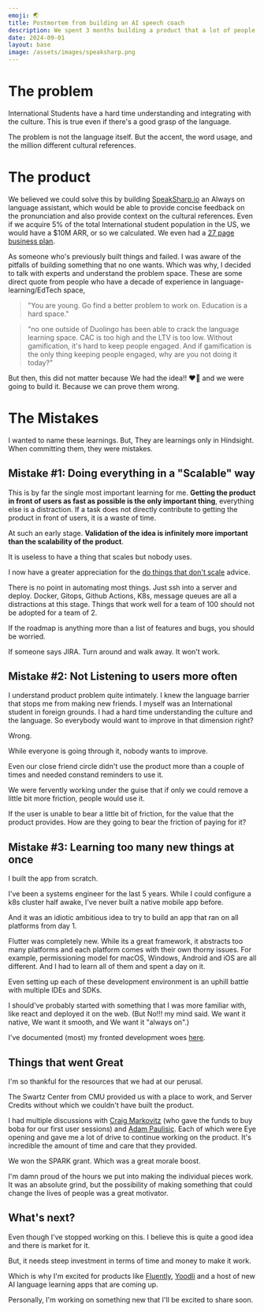 ```yaml
---
emoji: 🌏
title: Postmortem from building an AI speech coach 
description: We spent 3 months building a product that a lot of people wanted, but nobody used. These are all my learnings from doing 15 expert discussions and 50 user sessions.
date: 2024-09-01
layout: base
image: /assets/images/speaksharp.png
---
```



# The problem

International Students have a hard time understanding and integrating with the culture.
This is true even if there's a good grasp of the language. 

The problem is not the language itself. But the accent, the word usage, and the million different cultural references.

# The product

We believed we could solve this by building [SpeakSharp.io](https://speaksharp.io) an Always on language assistant, which would be able to provide concise feedback on the pronunciation and also provide context on the cultural references. Even if we acquire 5% of the total International student population in the US, we would have a $10M ARR, or so we calculated. We even had a [27 page business plan](https://docs.google.com/document/d/1VEPdhb_0AGbCJ7LVRn0hYCTi5gdUGs2PXwKDYX9Czj0/edit?usp=sharing).

As someone who's previously built things and failed. I was aware of the pitfalls of building something that no one wants. Which was why, I decided to talk with experts and understand the problem space. These are some direct quote from people who have a decade of experience in language-learning/EdTech space,

> "You are young. Go find a better problem to work on. Education is a hard space." 

> "no one outside of Duolingo has been able to crack the language learning space. CAC is too high and the LTV is too low. Without gamification, it's hard to keep people engaged. And if gamification is the only thing keeping people engaged, why are you not doing it today?" 


But then, this did not matter because We had the idea!! ❤️‍🔥 and we were going to build it. Because we can prove them wrong.

# The Mistakes

I wanted to name these learnings. But, They are learnings only in Hindsight. When committing them, they were mistakes.

## Mistake #1: Doing everything in a "Scalable" way


This is by far the single most important learning for me. __Getting the product in front of users as fast as possible is the only important thing__, everything else is a distraction.
If a task does not directly contribute to getting the product in front of users, it is a waste of time.


At such an early stage. __Validation of the idea is infinitely more important than the scalability of the product__.

It is useless to have a thing that scales but nobody uses.

I now have a greater appreciation for the [do things that don't scale](https://paulgraham.com/ds.html) advice.

There is no point in automating most things. Just ssh into a server and deploy. Docker, Gitops, Github Actions, K8s, message queues are all a distractions at this stage. Things that work well for a team of 100 should not be adopted for a team of 2.

If the roadmap is anything more than a list of features and bugs, you should be worried.

If someone says JIRA. Turn around and walk away. It won't work.

## Mistake #2: Not Listening to users more often

I understand product problem quite intimately. I knew the language barrier that stops me from making new friends. I myself was an International student in foreign grounds. I had a hard time understanding the culture and the language. So everybody would want to improve in that dimension right?

Wrong.

While everyone is going through it, nobody wants to improve.

Even our close friend circle didn't use the product more than a couple of times and needed constand reminders to use it.

We were fervently working under the guise that if only we could remove a little bit more friction, people would use it.

If the user is unable to bear a little bit of friction, for the value that the product provides. How are they going to bear the friction of paying for it?


## Mistake #3: Learning too many new things at once

I built the app from scratch.

I've been a systems engineer for the last 5 years. While I could configure a k8s cluster half awake, I've never built a native mobile app before.

And it was an idiotic ambitious idea to try to build an app that ran on all platforms from day 1.

Flutter was completely new. While its a great framework, it abstracts too many platforms and each platform comes with their own thorny issues. For example, permissioning model for macOS, Windows, Android and iOS are all different. And I had to learn all of them and spent a day on it.

Even setting up each of these development environment is an uphill battle with multiple IDEs and SDKs.

I should've probably started with something that I was more familiar with, like react and deployed it on the web. (But No!!! my mind said. We want it native, We want it smooth, and We want it "always on".)

I've documented (most)  my fronted development woes [here](/tech/bugs/frontend).


## Things that went Great

I'm so thankful for the resources that we had at our perusal.

The Swartz Center from CMU provided us with a place to work, and Server Credits without which we couldn't have built the product.

I had multiple discussions with [Craig Markovitz](https://www.linkedin.com/in/markovitzcraig/)  (who gave the funds to buy boba for our first user sessions) and [Adam Paulisic](https://www.linkedin.com/in/paulisick/). Each of which were Eye opening and gave me a lot of drive to continue working on the product. It's incredible the amount of time and care that they provided.

We won the SPARK grant. Which was a great morale boost.

I'm damn proud of the hours we put into making the individual pieces work. It was an absolute grind, but the possibility of making something that could change the lives of people was a great motivator.


## What's next?

Even though I've stopped working on this. I believe this is quite a good idea and there is market for it.

But, it needs steep investment in terms of time and money to make it work.

Which is why I'm excited for products like [Fluently](https://getfluently.app/), [Yoodli](https://yoodli.ai/) and a host of new AI language learning apps that are coming up.

Personally, I'm working on something new that I'll be excited to share soon.